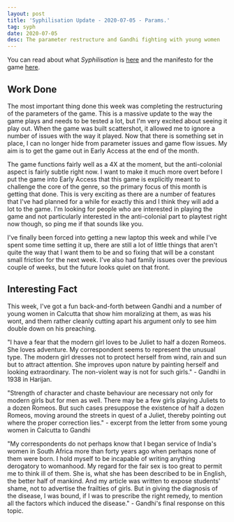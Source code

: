 ```yaml
---
layout: post
title: 'Syphilisation Update - 2020-07-05 - Params.'
tag: syph
date: 2020-07-05
desc: The parameter restructure and Gandhi fighting with young women
---
```



You can read about what *Syphilisation* is [here](/blog/syph/announce) and the manifesto for the game [here](/blog/syph/newManifesto).

## Work Done

The most important thing done this week was completing the restructuring of the parameters of the game. This is a massive update to the way the game plays and needs to be tested a lot, but I'm very excited about seeing it play out. When the game was built scattershot, it allowed me to ignore a number of issues with the way it played. Now that there is something set in place, I can no longer hide from parameter issues and game flow issues. My aim is to get the game out in Early Access at the end of the month.


The game functions fairly well as a 4X at the moment, but the anti-colonial aspect is fairly subtle right now. I want to make it much more overt before I put the game into Early Access that this game is explicitly meant to challenge the core of the genre, so the primary focus of this month is getting that done. This is very exciting as there are a number of features that I've had planned for a while for exactly this and I think they will add a lot to the game. I'm looking for people who are interested in playing the game and not particularly interested in the anti-colonial part to playtest right now though, so ping me if that sounds like you.


I've finally been forced into getting a new laptop this week and while I've spent some time setting it up, there are still a lot of little things that aren't quite the way that I want them to be and so fixing that will be a constant small friction for the next week. I've also had family issues over the previous couple of weeks, but the future looks quiet on that front.

## Interesting Fact

This week, I've got a fun back-and-forth between Gandhi and a number of young women in Calcutta that show him moralizing at them, as was his wont, and them rather cleanly cutting apart his argument only to see him double down on his preaching.


"I have a fear that the modern girl loves to be Juliet to half a dozen Romeos. She loves adventure. My correspondent seems to represent the unusual type. The modern girl dresses not to protect herself from wind, rain and sun but to attract attention. She improves upon nature by painting herself and looking extraordinary. The non-violent way is not for such girls." - Gandhi in 1938 in Harijan.


"Strength of character and chaste behaviour are necessary not only for modern girls but for men as well. There may be a few girls playing Juliets to a dozen Romeos. But such cases presuppose the existence of half a dozen Romeos, moving around the streets in quest of a Juliet, thereby pointing out where the proper correction lies." - excerpt from the letter from some young women in Calcutta to Gandhi


"My correspondents do not perhaps know that I began service of India's women in South Africa more than forty years ago when perhaps none of them were born. I hold myself to be incapable of writing anything derogatory to womanhood. My regard for the fair sex is too great to permit me to think ill of them. She is, what she has been described to be in English, the better half of mankind. And my article was written to expose students' shame, not to advertise the frailties of girls. But in giving the diagnosis of the disease, I was bound, if I was to prescribe the right remedy, to mention all the factors which induced the disease." - Gandhi's final response on this topic.

